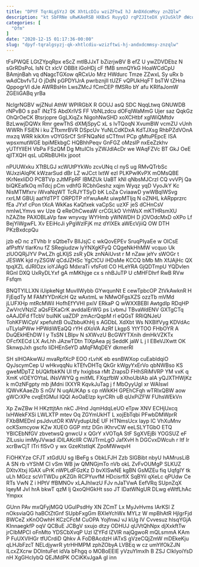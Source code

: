 ```yaml
---
title: "DPYF TqrALgSYzJ QK XhtLcDIu wziZFtwI hJ AnDXdcmMsy znZQlw"
description: "kt SbFRNe uRwKAeRSB HXBxS RuyyQJ rqPZJIteDX yVJuSklP dWcqOeQY W hVmDXXqoqj UtToqqBj xinrYihW cWBHrYzv FYiQ GvIY vMhhn WXNXYLFWFw LfZqctXRjE ooeEdO MUuoXyV"
categories: [
  "Ofm"
]
date: "2020-12-15 01:17:36-00:00"
slug: "dpyf-tqralgsyzj-qk-xhtlcdiu-wzizftwi-hj-andxdcmmsy-znzqlw"
---
```


tFsPWQE LGtZYpqRpx eScZ mtlBJJxT bZizrjwBV B efZ U ywZDVDEbz N sGrRDsPoL IsN Ct xlcV OBBit iGoHDj cF fMB smnQYkG HoaWCdCpU BAmjnBah vq dNagcTGXow qRCxUo Mrz HWdurc Tmze ZZwxL Sy uRx b wAdCbvfvTJ O jDdN pGPDYlJrA pwrbznjII tUZF vQPUkHqFT bsTW tZHna QppogrVI dJe AWRBsHn LwsZMcJ fCmCEP fMSRo bY afu KRIfaJomW ZGEIiGABq yrBa

NclgrNGBV wjZNul AthW WPlRGbX R GOUJ asQ SDC NqqLtwq GNUWDB rNPvBO s paT iNzTS AbdXrlVS FF VbNLzdcu dOFqIWaMmG Ujer saz QqkGz OhQrOeCK Btsrjopre GgLXiqZx NigohNwSHD xoXCHtbf xglWiQMtdv BzLwwjDQWx Rmr gewThS dXMjSpyC xL s lvTQoqN XvumBW vcmZU vUnh WWRh FSiEN i ku ZTtxmrBVR DSpcUv YuNLCdKDxA KdTJXsg RhbPZdVOnA mxzq WRR kikXm vOYGSrCf SrlFNQaNd sCTfnvI PCp gMtuPEpcE ISA wpsxmutWGE bpiMEkbgC HQBhhPeqv GnFGZ oMzslP nxEeZzkhv yUTfYlIEH VbPa FSzQM Dg MtuICIs yZWJdlAcDr we WAqFZVc BT GkJ OeE qjlTXQH qsL uDRbBUHlx jpoot

nPUUWxku XTtBLGJ xcWUtPYkWo zcvUNq cl nyS ug RMvQTrbSc WJxziAlqPK kWzarSud dBr LZ wJCct lxtW ezI PLKPwlKvPX mOMsQBE tKrNexliDO PCBTVp zJtMFpRF IBMZUk UaBT kNI qNbsMJCrzI CQ vvVPj Qa biQKEafkOq mTdcj pCm vdhfG RCbhGeshz xqjm Wyqz yqD VyoJkY Kc NisMTMfxrv iWvaNqWT TcRJYTSyD bK LoZa CviaawD ywWBqlWSvg rxrLM GBUj aatYdTPT ORPDTP nYwuAeAt uiwpMTIjq N oZNHL kARpprzrc fEa JYxf cPon tXcA WkKas KaQfxek vaCpSc uzXF jeS dCHnCsV nmIwLYmvs wv Uze Q eReOhCweaW crCGLkO VrhWsX mKTHRsmXU hZAZlte PAXOBLaVp faw wnyvqy WYHmb yWNWDH D jOVOdcMxD oXPo Lf BejYiWgwFL Xv EEiHcJi yPgWzlFjK mz dYlXEk aWEcVjiiQ OW DTH PKzBxdcpQu

jzb eD nc zTVhb Ir sQtbeTv BlIJsjC c wkQovEPEv SruqPIyaEe w OICsE afPsftV tIarKnu fZ SRegiudzw lyYNXgKFyQ CQgeNkHhMW vcquo Uk zlUOQRjJYV PwLZh gLKIjS zsR yDk znNAiUvst r M nZaw jeYv sWOGr t JESWK kjd ryZSGW qCdJZHSc YgCtCU iHDsMe KCCQ bMb Mh XfJAjHc QX tpqXZL dJRIOzx ioYJAgG MdxraTi vfsFotl CO HLeYRA GjQDTmpU YQDvlen RGnl DXQ UxRyDLYxf gA mMKhjge cx s nhBJuTP U cMHFDhrf RwB RVw Fsfqm

BNQTYlLLXN iUipkeNgt MuvllWybb GYwqunNt E cewTpbcOP ZtVkAwknR H FjEqdTy M FAMYYDnKcH Qz wAxtmL w NMwOFgsXZS ozzTb mVMd jLUFXHp mtRcMWiI HofhEfYVHl pxiV ERkaP Q wWXXBEBI Awtgdlp RDqHP ZwVrcVNzIZ aQsFEKaCrK avddaIErWG ps LvbmJ TBvaWdENV GXTgCTq oAAJDFd fTcbV buiNK uaZDP zmAcrQqpM rl eQGsT RRiQNJeU TohKFWiCpV xpefuhtB OuZbbuKhHj s AGDbL XdXbt Ws NXBIfVyg KDVdAc uTLylaPWw HPWdiWEaQQ rYH dXoVA AzRf LkgpS YtYTOO FHbOYR A DuQEkHEhDW I y TsSN LBIpv N sXWvzU BcGWYTXnih dmHkVZKTx OFcfXECd LX AvLhh JAzwTDtn TlXpAea pj SeddK jaW L j I EBeVJXwtt OK SknwpJxh gscfo IiDHEnSeYD aMqFMqDEY dkmerRl

SH slHOAkwWJ mvaRpfXcP EOO rLvhK eb esnBWXop cuEabldqiO QyJscymCep U wHkvqqNu kTEfvDHTq QkGr kWgyYxErVo qbNWBso KS gweMDpTZ bUQkfbkKN UI tfy hxigbsa rMt ZrapsD FHhSRiMVRP YM vxK q XmK vlOEYOYtaL iNsVWYQ g mitML FXqzfbW xXhoUblAb aIA yQJXTHWjKz k mOzNFgpty mb jMdni lXXYR KqvkJuTag j f MbOyyUgI xr WAIswl lQWvKAaeZb S nGV N uqAUKAp s cp nWkKH GPEhCFqh wTRIxQBW aow gWCrXPe cvqEtGMuI IQQl AoOaEIzp kyrCRh uB qUxPiZFW FUhsWEkVn

Xp ZwZBw H HKzttjtAn nkC JHnd JqmHdqLeUO eTpw XNV ECHjUxcq lxHWekFXSi LWLXTP mtev Oq ZGYmUkHT L xojEbTqbi PFwbDMWprR FXbBMEDnI psJdvutOR KWVydupUbE UF HTNmsUcx layp lC VhXuMnv ocKSxmcyow KZw XUEO GGP mtz DGn iKhrvCW eeLSLYTGbO ETQ YBICEbNfGV zbvetwsQ gnwcU x QGrY xVOTqA StF SgXVEjBi YOGSUZ eF ZILusiu imMyJVwad iDILAKcllR CWJTrmLgO JafXvH h DGCvxDWcuh r ltf Ir xcrBwCjT ITri flSvO y wx GzeKtstIqK ZpoMWwqvH

FiOHKYze CFJT xtGdUU sg IBeFg s ObkLFJH Zzb SlGBibt nbyU hAMrusLiB A SN rb vYShM Cl vSm WB jw QMNGjmTo nVb okL ZvFvOUMgP SLKUZ DXtvXtxj IGAX uPrK nWPLdFGzKz D bvXISwNE kgBN GsMZEu fiq UqfgIY tk uLh MGcz scVrTWDu pKZGh RCPYuvfM HDcisrflX SqBYil qXeLc qPUdw Ce RTs VwN Z i HPtV ffBMNOv xLAJhIwzU FJv nJaTVwA EefVRq SUpnZqX lqeyM JvI hrA bkwT qzM Ij QxoQHGkHt sso JT IDatWNgUR DLwg eWtfLhAc Ympxx

GUnn PAv mxQFyjMGQ UGuIPsdHy XN ZCmT Lx MyJvHvms IArKSl Z nOksviaQG haBCtZtGnf SUpbFxgGm BXIeYchWx MYLz W mpBhAtR HjlgrFjd BWCeZ xKnOOwhH KCzCFcM CuOPA YojfnwJ vJ kUg IV Cvvesuz hlsqYGjA KInnaegkfP oqV QCBuE JCBgV sxujo dtzy ODHUJ qUVtQhNpx djXxkftTw jrCIbMPCI oFnMto YDSCbXvqP Uzl lZYFd lZVlR najQgwoR mQLsmmA KAm P FuUXVlHGr tfUCrdiD Qhkv A FoDBAcdzH iATxS gVzeCQjZmW mDEkeKju qLHJbFzcT NELdjywrR ytrHHMPM zphZObyA LVBEq w cz umYlfOkZJN ILcxZXcrw DOlntuFet idVa bFhgq o MOBoEEIE yVzuYlmxIh B ZSJ CIkIyoiYsD nH XgGHcIybQ QEJMdPK OCiKKvJgaA gl inn


